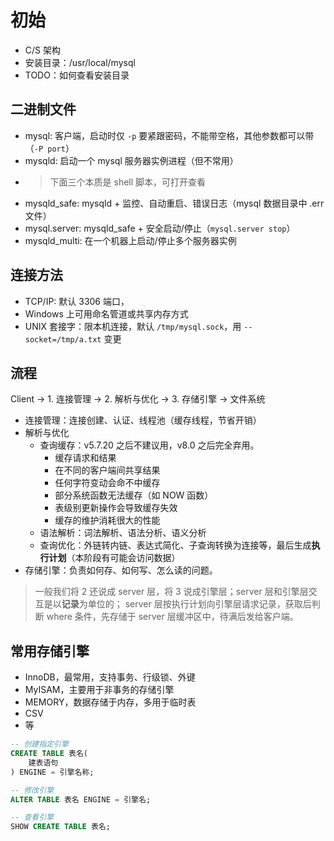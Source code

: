 # 初始

- C/S 架构
- 安装目录：/usr/local/mysql
- TODO：如何查看安装目录

## 二进制文件

- mysql: 客户端，启动时仅 `-p` 要紧跟密码，不能带空格，其他参数都可以带（`-P port`）
- mysqld: 启动一个 mysql 服务器实例进程（但不常用）
- > 下面三个本质是 shell 脚本，可打开查看
- mysqld_safe: mysqld + 监控、自动重启、错误日志（mysql 数据目录中 .err 文件）
- mysql.server: mysqld_safe + 安全启动/停止（`mysql.server stop`）
- mysqld_multi: 在一个机器上启动/停止多个服务器实例

## 连接方法

- TCP/IP: 默认 3306 端口，
- Windows 上可用命名管道或共享内存方式
- UNIX 套接字：限本机连接，默认 `/tmp/mysql.sock`，用 `--socket=/tmp/a.txt` 变更

## 流程

Client -> 1. 连接管理 -> 2. 解析与优化 -> 3. 存储引擎 -> 文件系统

- 连接管理：连接创建、认证、线程池（缓存线程，节省开销）
- 解析与优化
  - 查询缓存：v5.7.20 之后不建议用，v8.0 之后完全弃用。
    - 缓存请求和结果
    - 在不同的客户端间共享结果
    - 任何字符变动会命不中缓存
    - 部分系统函数无法缓存（如 NOW 函数）
    - 表级别更新操作会导致缓存失效
    - 缓存的维护消耗很大的性能
  - 语法解析：词法解析、语法分析、语义分析
  - 查询优化：外链转内链、表达式简化、子查询转换为连接等，最后生成**执行计划**（本阶段有可能会访问数据）
- 存储引擎：负责如何存、如何写、怎么读的问题。

> 一般我们将 2 还说成 server 层，将 3 说成引擎层；server 层和引擎层交互是以**记录**为单位的；
> server 层按执行计划向引擎层请求记录，获取后判断 where 条件，先存储于 server 层缓冲区中，待满后发给客户端。

## 常用存储引擎

- InnoDB，最常用，支持事务、行级锁、外键
- MyISAM，主要用于非事务的存储引擎
- MEMORY，数据存储于内存，多用于临时表
- CSV
- 等

```sql
-- 创建指定引擎
CREATE TABLE 表名(
    建表语句
) ENGINE = 引擎名称;

-- 修改引擎
ALTER TABLE 表名 ENGINE = 引擎名;

-- 查看引擎
SHOW CREATE TABLE 表名;
```
